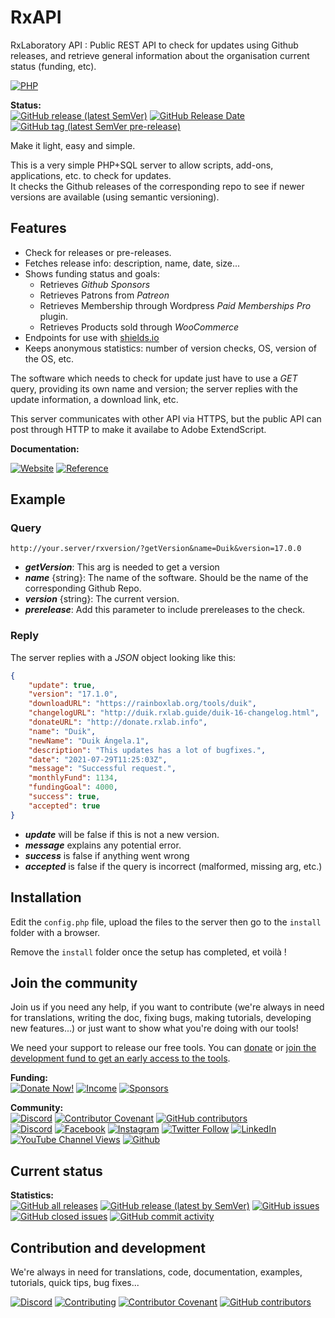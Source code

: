 # RxAPI
RxLaboratory API : Public REST API to check for updates using Github releases, and retrieve general information about the organisation current status (funding, etc).

[![PHP](https://img.shields.io/badge/Web-PHP-informational?color=lightgrey&logo=php)](#)

<!-- status -->
**Status:**  
[![GitHub release (latest SemVer)](https://img.shields.io/github/v/release/RxLaboratory/RxAPI?color=brightgreen)](https://github.com/RxLaboratory/RxAPI/releases) [![GitHub Release Date](https://img.shields.io/github/release-date/RxLaboratory/RxAPI)](https://github.com/RxLaboratory/RxAPI/releases) [![GitHub tag (latest SemVer pre-release)](https://img.shields.io/github/v/tag/RxLaboratory/RxAPI?include_prereleases&label=testing)](https://github.com/RxLaboratory/RxAPI/tags)
<!-- end:status -->

Make it light, easy and simple.

This is a very simple PHP+SQL server to allow scripts, add-ons, applications, etc. to check for updates.  
It checks the Github releases of the corresponding repo to see if newer versions are available (using semantic versioning).

## Features

- Check for releases or pre-releases.
- Fetches release info: description, name, date, size...
- Shows funding status and goals:
    - Retrieves *Github Sponsors*
    - Retrieves Patrons from *Patreon*
    - Retrieves Membership through Wordpress *Paid Memberships Pro* plugin.
    - Retrieves Products sold through *WooCommerce*
- Endpoints for use with [shields.io](https://shields.io)
- Keeps anonymous statistics: number of version checks, OS, version of the OS, etc.

The software which needs to check for update just have to use a *GET* query, providing its own name and version; the server replies with the update information, a download link, etc.

This server communicates with other API via HTTPS, but the public API can post through HTTP to make it availabe to Adobe ExtendScript.

**Documentation:**

[![Website](https://img.shields.io/badge/website-RxLab-informational)](http://rxlaboratory.org) [![Reference](https://img.shields.io/badge/reference-rxapi.rxlab.io-informational)](http://rxapi.rxlab.io)

## Example

### Query

`http://your.server/rxversion/?getVersion&name=Duik&version=17.0.0`

- ***getVersion***: This arg is needed to get a version
- ***name*** {string}: The name of the software. Should be the name of the corresponding Github Repo.
- ***version*** {string}: The current version.
- ***prerelease***: Add this parameter to include prereleases to the check.

### Reply

The server replies with a *JSON* object looking like this:

```json
{
    "update": true,
    "version": "17.1.0",
    "downloadURL": "https://rainboxlab.org/tools/duik",
    "changelogURL": "http://duik.rxlab.guide/duik-16-changelog.html",
    "donateURL": "http://donate.rxlab.info",
    "name": "Duik",
    "newName": "Duik Ángela.1",
    "description": "This updates has a lot of bugfixes.",
    "date": "2021-07-29T11:25:03Z",
    "message": "Successful request.",
    "monthlyFund": 1134,
    "fundingGoal": 4000,
    "success": true,
    "accepted": true
}
```

- ***update*** will be false if this is not a new version.
- ***message*** explains any potential error.
- ***success*** is false if anything went wrong
- ***accepted*** is false if the query is incorrect (malformed, missing arg, etc.)

## Installation

Edit the `config.php` file, upload the files to the server then go to the `install` folder with a browser.

Remove the `install` folder once the setup has completed, et voilà !

<!-- join -->
## Join the community

Join us if you need any help, if you want to contribute (we're always in need for translations, writing the doc, fixing bugs, making tutorials, developing new features...) or just want to show what you're doing with our tools!

We need your support to release our free tools. You can [donate](donate.rxlab.info) or [join the development fund to get an early access to the tools](https://rxlaboratory.org/early-access/).

**Funding:**  
[![Donate Now!](https://img.shields.io/badge/donate%20now!-donate.rxlab.info-blue?logo=heart)](http://donate.rxlab.info) [![Income](https://img.shields.io/endpoint?url=https%3A%2F%2Fversion.rxlab.io%2Fshields%2F%3FmonthlyIncome)](http://donate.rxlab.info) [![Sponsors](https://img.shields.io/endpoint?url=https%3A%2F%2Fversion.rxlab.io%2Fshields%2F%3FnumBackers)](http://donate.rxlab.info)  

**Community:**  
[![Discord](https://img.shields.io/discord/480782642825134100)](http://chat.rxlab.info) [![Contributor Covenant](https://img.shields.io/badge/contributor%20covenant-2.1-4baaaa.svg)](CODE_OF_CONDUCT.md) [![GitHub contributors](https://img.shields.io/github/contributors-anon/RxLaboratory/RxAPI)](https://github.com/RxLaboratory/RxAPI/graphs/contributors)  
[![Discord](https://img.shields.io/discord/480782642825134100?logo=discord&style=social&label=Discord)](http://chat.rxlab.info)
[![Facebook](https://img.shields.io/badge/Facebook-1877F2?logo=facebook&style=social)](https://www.facebook.com/rxlaboratory) [![Instagram](https://img.shields.io/badge/Instagram-E4405F?logo=instagram&style=social)](https://www.instagram.com/rxlaboratory/) [![Twitter Follow](https://img.shields.io/twitter/follow/RxLaboratory?label=Twitter&style=social)](https://www.twitter.com/rxlaboratory/) [![LinkedIn](https://img.shields.io/badge/LinkedIn-0077B5?logo=linkedin&style=social)](https://www.linkedin.com/company/RxLaboratory/) [![YouTube Channel Views](https://img.shields.io/youtube/channel/views/UC64qGypBbyM-ia-yf0nFSTg?label=Youtube)](https://www.youtube.com/channel/UC64qGypBbyM-ia-yf0nFSTg) [![Github](https://img.shields.io/github/stars/RxLaboratory?style=social&label=Github)](https://github.com/RxLaboratory)
<!-- end:join -->

## Current status

<!-- statistics -->
**Statistics:**  
[![GitHub all releases](https://img.shields.io/github/downloads/RxLaboratory/RxAPI/total)](https://github.com/RxLaboratory/RxAPI/releases) [![GitHub release (latest by SemVer)](https://img.shields.io/github/downloads/RxLaboratory/RxAPI/latest/total?sort=semver)](https://github.com/RxLaboratory/RxAPI/releases) [![GitHub issues](https://img.shields.io/github/issues-raw/RxLaboratory/RxAPI)](https://github.com/RxLaboratory/RxAPI/issues) [![GitHub closed issues](https://img.shields.io/github/issues-closed-raw/RxLaboratory/RxAPI?color=lightgrey)](https://github.com/RxLaboratory/RxAPI/issues?q=is%3Aissue+is%3Aclosed) [![GitHub commit activity](https://img.shields.io/github/commit-activity/m/RxLaboratory/RxAPI)](https://github.com/RxLaboratory/RxAPI/graphs/commit-activity)<!-- end:statistics -->

<!-- contribution -->
## Contribution and development

We're always in need for translations, code, documentation, examples, tutorials, quick tips, bug fixes...

[![Discord](https://img.shields.io/discord/480782642825134100)](http://chat.rxlab.info) [![Contributing](https://img.shields.io/badge/contributing%20guide-docs.rxlab.io-informational.svg)](http://docs.rxlab.io) [![Contributor Covenant](https://img.shields.io/badge/contributor%20covenant-2.1-4baaaa.svg)](CODE_OF_CONDUCT.md) [![GitHub contributors](https://img.shields.io/github/contributors-anon/RxLaboratory/RxAPI)](https://github.com/RxLaboratory/RxAPI/graphs/contributors)
<!-- end:contribution -->